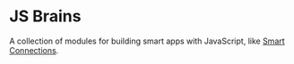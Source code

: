 # JS Brains
A collection of modules for building smart apps with JavaScript, like [Smart Connections](https://github.com/brianpetro/obsidian-smart-connections).